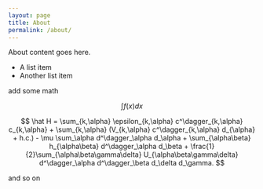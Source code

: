 ```yaml
---
layout: page
title: About
permalink: /about/
---
```


About content goes here.

* A list item
* Another list item


add some math 

$$\int f(x) dx $$

$$
\hat H  = \sum_{k,\alpha} \epsilon_{k,\alpha} c^\dagger_{k,\alpha} c_{k,\alpha} + \sum_{k,\alpha}
          (V_{k,\alpha} c^\dagger_{k,\alpha} d_{\alpha} + h.c.) -
          \mu \sum_\alpha d^\dagger_\alpha d_\alpha +
          \sum_{\alpha\beta} h_{\alpha\beta} d^\dagger_\alpha d_\beta +
          \frac{1}{2}\sum_{\alpha\beta\gamma\delta} U_{\alpha\beta\gamma\delta}
          d^\dagger_\alpha d^\dagger_\beta d_\delta d_\gamma.
$$

and so on

